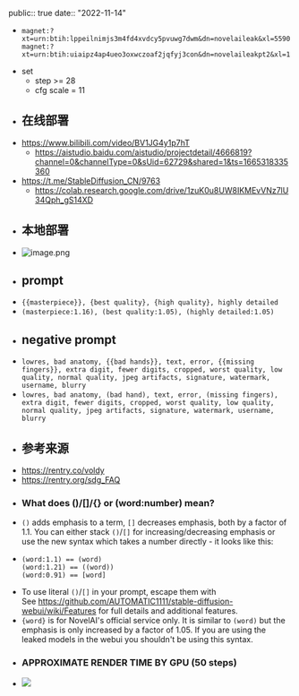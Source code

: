 public:: true
date:: "2022-11-14"

- ```
  magnet:?xt=urn:btih:lppeilnimjs3m4fd4xvdcy5pvuwg7dwm&dn=novelaileak&xl=55901742348&fc=94
  magnet:?xt=urn:btih:uiaipz4ap4ueo3oxwczoaf2jqfyj3con&dn=novelaileakpt2&xl=133721477323&fc=573
  ```
- set
	- step >= 28
	- cfg scale = 11
- ## 在线部署
- https://www.bilibili.com/video/BV1JG4y1p7hT
	- https://aistudio.baidu.com/aistudio/projectdetail/4666819?channel=0&channelType=0&sUid=62729&shared=1&ts=1665318335360
- https://t.me/StableDiffusion_CN/9763
	- https://colab.research.google.com/drive/1zuK0u8UW8IKMEvVNz7lU34Qph_gS14XD
- ## 本地部署
- ![image.png](../assets/image_1692612286824_0.png)
- ## prompt
- `{{masterpiece}}, {best quality}, {high quality}, highly detailed`
- `(masterpiece:1.16), (best quality:1.05), (highly detailed:1.05)`
- ## negative prompt
- `lowres, bad anatomy, {{bad hands}}, text, error, {{missing fingers}}, extra digit, fewer digits, cropped, worst quality, low quality, normal quality, jpeg artifacts, signature, watermark, username, blurry`
- `lowres, bad anatomy, (bad hand), text, error, (missing fingers), extra digit, fewer digits, cropped, worst quality, low quality, normal quality, jpeg artifacts, signature, watermark, username, blurry`
- ## 参考来源
- https://rentry.co/voldy
- https://rentry.org/sdg_FAQ
- ### What does ()/[]/{} or (word:number) mean?
- `()` adds emphasis to a term, `[]` decreases emphasis, both by a factor of 1.1. You can either stack `()`/`[]` for increasing/decreasing emphasis or use the new syntax which takes a number directly - it looks like this:
- ```
  (word:1.1) == (word)
  (word:1.21) == ((word))
  (word:0.91) == [word]
  ```
- To use literal `()`/`[]` in your prompt, escape them with \
  See https://github.com/AUTOMATIC1111/stable-diffusion-webui/wiki/Features for full details and additional features.
- `{word}` is for NovelAI's official service only. It is similar to `(word)` but the emphasis is only increased by a factor of 1.05. If you are using the leaked models in the webui you shouldn't be using this syntax.
- ### APPROXIMATE RENDER TIME BY GPU (50 steps)
- ![](https://i.ibb.co/5GwFS7Z/chartthin.png)